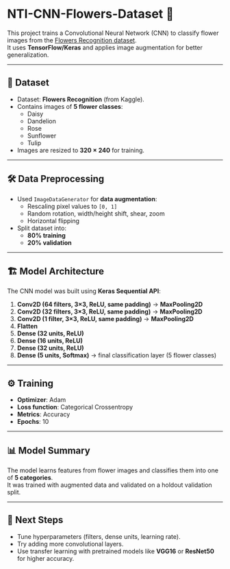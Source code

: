 # NTI-CNN-Flowers-Dataset 🌸

This project trains a Convolutional Neural Network (CNN) to classify flower images from the [Flowers Recognition dataset](https://www.kaggle.com/datasets/alxmamaev/flowers-recognition).  
It uses **TensorFlow/Keras** and applies image augmentation for better generalization.

---

## 📂 Dataset
- Dataset: **Flowers Recognition** (from Kaggle).
- Contains images of **5 flower classes**:
  - Daisy
  - Dandelion
  - Rose
  - Sunflower
  - Tulip
- Images are resized to **320 × 240** for training.

---

## 🛠️ Data Preprocessing
- Used `ImageDataGenerator` for **data augmentation**:
  - Rescaling pixel values to `[0, 1]`
  - Random rotation, width/height shift, shear, zoom
  - Horizontal flipping
- Split dataset into:
  - **80% training**
  - **20% validation**

---

## 🏗️ Model Architecture
The CNN model was built using **Keras Sequential API**:

1. **Conv2D (64 filters, 3×3, ReLU, same padding)** → **MaxPooling2D**
2. **Conv2D (32 filters, 3×3, ReLU, same padding)** → **MaxPooling2D**
3. **Conv2D (1 filter, 3×3, ReLU, same padding)** → **MaxPooling2D**
4. **Flatten**
5. **Dense (32 units, ReLU)**
6. **Dense (16 units, ReLU)**
7. **Dense (32 units, ReLU)**
8. **Dense (5 units, Softmax)** → final classification layer (5 flower classes)

---

## ⚙️ Training
- **Optimizer**: Adam  
- **Loss function**: Categorical Crossentropy  
- **Metrics**: Accuracy  
- **Epochs**: 10  

---

## 📊 Model Summary
The model learns features from flower images and classifies them into one of **5 categories**.  
It was trained with augmented data and validated on a holdout validation split.

---

## 🚀 Next Steps
- Tune hyperparameters (filters, dense units, learning rate).  
- Try adding more convolutional layers.  
- Use transfer learning with pretrained models like **VGG16** or **ResNet50** for higher accuracy.  

